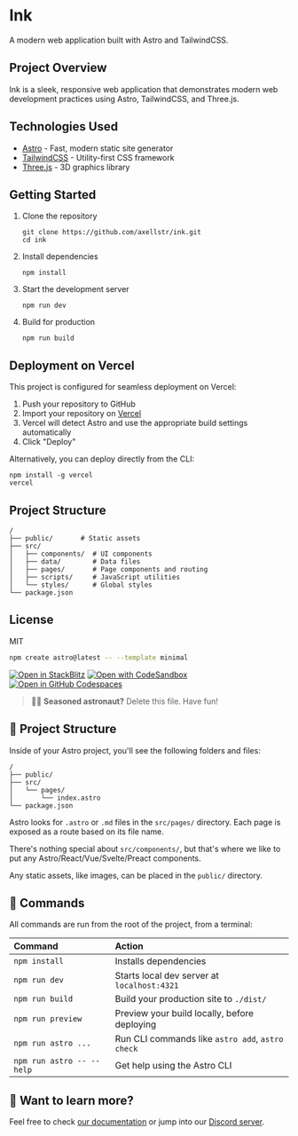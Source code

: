 # Ink

A modern web application built with Astro and TailwindCSS.

## Project Overview

Ink is a sleek, responsive web application that demonstrates modern web development practices using Astro, TailwindCSS, and Three.js.

## Technologies Used

- [Astro](https://astro.build/) - Fast, modern static site generator
- [TailwindCSS](https://tailwindcss.com/) - Utility-first CSS framework
- [Three.js](https://threejs.org/) - 3D graphics library

## Getting Started

1. Clone the repository
   ```
   git clone https://github.com/axellstr/ink.git
   cd ink
   ```

2. Install dependencies
   ```
   npm install
   ```

3. Start the development server
   ```
   npm run dev
   ```

4. Build for production
   ```
   npm run build
   ```

## Deployment on Vercel

This project is configured for seamless deployment on Vercel:

1. Push your repository to GitHub
2. Import your repository on [Vercel](https://vercel.com/new)
3. Vercel will detect Astro and use the appropriate build settings automatically
4. Click "Deploy"

Alternatively, you can deploy directly from the CLI:

```
npm install -g vercel
vercel
```

## Project Structure

```
/
├── public/       # Static assets
├── src/
│   ├── components/  # UI components
│   ├── data/        # Data files
│   ├── pages/       # Page components and routing
│   ├── scripts/     # JavaScript utilities
│   └── styles/      # Global styles
└── package.json
```

## License

MIT

```sh
npm create astro@latest -- --template minimal
```

[![Open in StackBlitz](https://developer.stackblitz.com/img/open_in_stackblitz.svg)](https://stackblitz.com/github/withastro/astro/tree/latest/examples/minimal)
[![Open with CodeSandbox](https://assets.codesandbox.io/github/button-edit-lime.svg)](https://codesandbox.io/p/sandbox/github/withastro/astro/tree/latest/examples/minimal)
[![Open in GitHub Codespaces](https://github.com/codespaces/badge.svg)](https://codespaces.new/withastro/astro?devcontainer_path=.devcontainer/minimal/devcontainer.json)

> 🧑‍🚀 **Seasoned astronaut?** Delete this file. Have fun!

## 🚀 Project Structure

Inside of your Astro project, you'll see the following folders and files:

```text
/
├── public/
├── src/
│   └── pages/
│       └── index.astro
└── package.json
```

Astro looks for `.astro` or `.md` files in the `src/pages/` directory. Each page is exposed as a route based on its file name.

There's nothing special about `src/components/`, but that's where we like to put any Astro/React/Vue/Svelte/Preact components.

Any static assets, like images, can be placed in the `public/` directory.

## 🧞 Commands

All commands are run from the root of the project, from a terminal:

| Command                   | Action                                           |
| :------------------------ | :----------------------------------------------- |
| `npm install`             | Installs dependencies                            |
| `npm run dev`             | Starts local dev server at `localhost:4321`      |
| `npm run build`           | Build your production site to `./dist/`          |
| `npm run preview`         | Preview your build locally, before deploying     |
| `npm run astro ...`       | Run CLI commands like `astro add`, `astro check` |
| `npm run astro -- --help` | Get help using the Astro CLI                     |

## 👀 Want to learn more?

Feel free to check [our documentation](https://docs.astro.build) or jump into our [Discord server](https://astro.build/chat).
